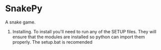 # SnakePy
A snake game. 


1. Installing.
To install you'll need to run any of the SETUP files. They will ensure that the modules are installed so python can import them properly. The setup.bat is recomended
